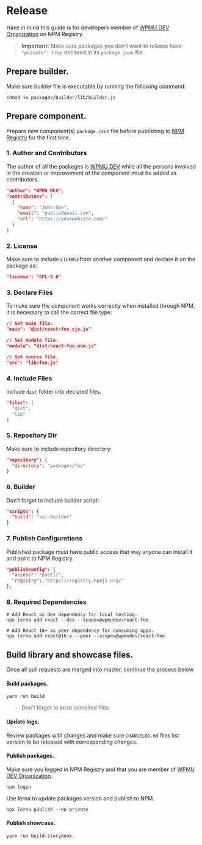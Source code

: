 # Release

Have in mind this guide is for developers member of [WPMU DEV Organization](https://www.npmjs.com/package/@wpmudev/shared-ui/) on NPM Registry.

> **Important:** Make sure packages you don't want to release have `"private": true` declared in its `package.json` file.

## Prepare builder.

Make sure builder file is executable by running the following command:

```
chmod +x packages/builder/lib/builder.js
```

## Prepare component.

Prepare new component(s) `package.json` file before publishing to [NPM Registry](https://www.npmjs.com/) for the first time.

### 1. Author and Contributors

The author of all the packages is [WPMU DEV](https://premium.wpmudev.org/) while all the persons involved in the creation or improvement of the component must be added as contributors.

```json
"author": "WPMU DEV",
"contributors": [
  {
    "name": "John Doe",
    "email": "public@email.com",
    "url": "https://yourwebsite.com/"
  }
]
```

### 2. License

Make sure to include `LICENSE`from another component and declare it on the package as:

```json
"license": "GPL-3.0"
```

### 3. Declare Files

To make sure the component works correctly when installed through NPM, it is necessary to call the correct file type:

```json
// Set main file.
"main": "dist/react-foo.cjs.js"

// Set module file.
"module": "dist/react-foo.esm.js"

// Set source file.
"src": "lib/foo.js"
```

### 4. Include Files

Include `dist` folder into declared files.

```json
"files": [
  "dist",
  "lib"
]
```

### 5. Repository Dir

Make sure to include repository directory:

```json
"repository": {
  "directory": "packages/foo"
}
```

### 6. Builder

Don't forget to include builder script:

```json
"scripts": {
  "build": "sui-builder"
}
```

### 7. Publish Configurations

Published package must have public access that way anyone can install it and point to NPM Registry.

```json
"publishConfig": {
  "access": "public",
  "registry": "https://registry.npmjs.org/"
},
```

### 8. Required Dependencies

```
# Add React as dev dependency for local testing.
npx lerna add react --dev --scope=@wpmudev/react-foo

# Add React 16+ as peer dependency for consuming apps.
npx lerna add react@16.x --peer --scope=@wpmudev/react-foo
```

## Build library and showcase files.

Once all pull requests are merged into master, continue the process below.

#### Build packages.

```
yarn run build
```

> Don't forget to push compiled files.

#### Update logs.

Review packages with changes and make sure `CHANGELOG.md` files list version to be released with corresponding changes.

#### Publish packages.

Make sure you logged in NPM Registry and that you are member of [WPMU DEV Organization](https://www.npmjs.com/package/@wpmudev/shared-ui/).

```
npm login
```

Use lerna to update packages version and publish to NPM.

```
npx lerna publish --no-private
```

#### Publish showcase.

```
yarn run build-storybook.
```